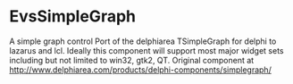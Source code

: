 # EvsSimpleGraph
A simple graph control
Port of the delphiarea TSimpleGraph for delphi to lazarus and lcl. Ideally this component will support most major widget sets including but not limited to win32, gtk2, QT.
Original component at http://www.delphiarea.com/products/delphi-components/simplegraph/ 
